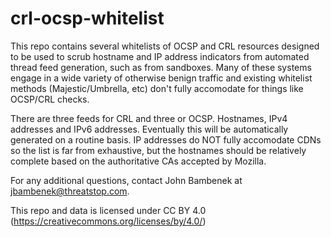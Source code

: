 # crl-ocsp-whitelist

This repo contains several whitelists of OCSP and CRL resources designed to be used to scrub hostname and IP address indicators from automated thread feed generation, such as from sandboxes. Many of these systems engage in a wide variety of otherwise benign traffic and existing whitelist methods (Majestic/Umbrella, etc) don't fully accomodate for things like OCSP/CRL checks.

There are three feeds for CRL and three or OCSP.  Hostnames, IPv4 addresses and IPv6 addresses. Eventually this will be automatically generated on a routine basis. IP addresses do NOT fully accomodate CDNs so the list is far from exhaustive, but the hostnames should be relatively complete based on the authoritative CAs accepted by Mozilla.

For any additional questions, contact John Bambenek at jbambenek@threatstop.com.

This repo and data is licensed under CC BY 4.0 (https://creativecommons.org/licenses/by/4.0/)
